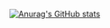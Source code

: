 [![Anurag's GitHub stats](https://github-readme-stats.vercel.app/api?username=Rainyan&show_icons=true&count_private=true&theme=tokyonight)](https://github.com/anuraghazra/github-readme-stats)
